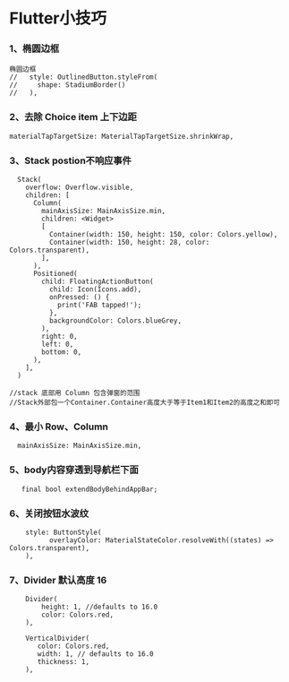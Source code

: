 # Flutter小技巧

### 1、椭圆边框
```
椭圆边框
//   style: OutlinedButton.styleFrom(
//     shape: StadiumBorder()
//   ),
```

### 2、去除 Choice item 上下边距 
```
materialTapTargetSize: MaterialTapTargetSize.shrinkWrap,
```

### 3、Stack postion不响应事件
```
  Stack(
    overflow: Overflow.visible,
    children: [
      Column(
        mainAxisSize: MainAxisSize.min,
        children: <Widget>
        [
          Container(width: 150, height: 150, color: Colors.yellow),
          Container(width: 150, height: 28, color: Colors.transparent),
        ],
      ),
      Positioned(
        child: FloatingActionButton(
          child: Icon(Icons.add),
          onPressed: () {
            print('FAB tapped!');
          },
          backgroundColor: Colors.blueGrey,
        ),
        right: 0,
        left: 0,
        bottom: 0,
      ),
    ],
  )
      
//stack 底部用 Column 包含弹窗的范围
//Stack外部包一个Container.Container高度大于等于Item1和Item2的高度之和即可
```

### 4、最小 Row、Column
```
  mainAxisSize: MainAxisSize.min,
```

### 5、body内容穿透到导航栏下面
```
   final bool extendBodyBehindAppBar;
```

### 6、关闭按钮水波纹
```
    style: ButtonStyle(
          overlayColor: MaterialStateColor.resolveWith((states) => Colors.transparent),
    ),
```

### 7、Divider 默认高度 16
```
    Divider(
        height: 1, //defaults to 16.0
        color: Colors.red,
    ),
```
```
    VerticalDivider(
       color: Colors.red,
       width: 1, // defaults to 16.0
       thickness: 1,
    ),
```
  
